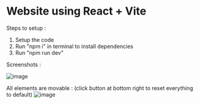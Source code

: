 # Website using React + Vite

Steps to setup : 

1. Setup the code
2. Run "npm i" in terminal to install dependencies
3. Run "npm run dev"

Screenshots :

![image](https://github.com/JaydeepGedam/shoes_landing/assets/95856205/17099b9c-02a7-463e-adf4-5fb66e6eb731)

All elements are movable : (click button at bottom right to reset everything to default)
![image](https://github.com/JaydeepGedam/shoes_landing/assets/95856205/142b5d62-9e94-4686-8424-755c33bf845b)
